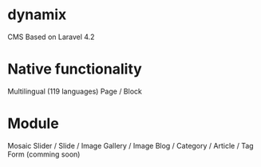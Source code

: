 dynamix
=======

CMS Based on Laravel 4.2

Native functionality
=======

Multilingual (119 languages)
Page / Block

Module
=======
Mosaic
Slider / Slide / Image
Gallery / Image
Blog / Category / Article / Tag
Form (comming soon)
